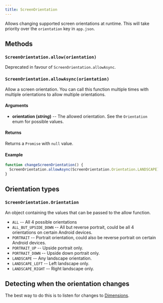 ```yaml
---
title: ScreenOrientation
---
```


Allows changing supported screen orientations at runtime. This will take priority over the `orientation` key in `app.json`.

## Methods

### `ScreenOrientation.allow(orientation)`

Deprecated in favour of `ScreenOrientation.allowAsync`.

### `ScreenOrientation.allowAsync(orientation)`

Allow a screen orientation. You can call this function multiple times with multiple orientations to allow multiple orientations.


#### Arguments

-   **orientation (_string_)** -- The allowed orientation. See the `Orientation` enum for possible values.

#### Returns

Returns a `Promise` with `null` value.

#### Example

```javascript
function changeScreenOrientation() {
  ScreenOrientation.allowAsync(ScreenOrientation.Orientation.LANDSCAPE);
}
```

## Orientation types

### `ScreenOrientation.Orientation`

An object containing the values that can be passed to the allow function.

-   `ALL` -- All 4 possible orientations
-   `ALL_BUT_UPSIDE_DOWN` -- All but reverse portrait, could be all 4 orientations on certain Android devices.
-   `PORTRAIT` -- Portrait orientation, could also be reverse portrait on certain Android devices.
-   `PORTRAIT_UP` -- Upside portrait only.
-   `PORTRAIT_DOWN` -- Upside down portrait only.
-   `LANDSCAPE` -- Any landscape orientation.
-   `LANDSCAPE_LEFT` -- Left landscape only.
-   `LANDSCAPE_RIGHT` -- Right landscape only.

## Detecting when the orientation changes

The best way to do this is to listen for changes to [Dimensions](https://facebook.github.io/react-native/docs/dimensions.html).
